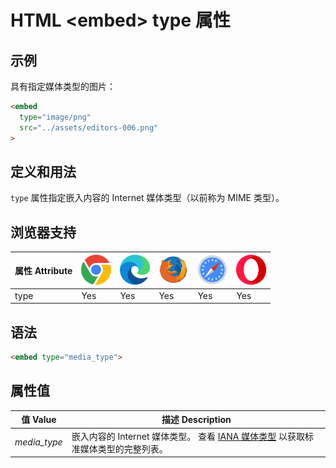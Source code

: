 HTML \<embed> type 属性
===

## 示例

具有指定媒体类型的图片：

```html idoc:preview:iframe
<embed
  type="image/png"
  src="../assets/editors-006.png"
>
```
<!--rehype:style=min-height: 200px;-->

## 定义和用法

`type` 属性指定嵌入内容的 Internet 媒体类型（以前称为 MIME 类型）。

## 浏览器支持

| 属性 Attribute | ![chrome][1] | ![edge][2] | ![firefox][3] | ![safari][4] | ![opera][5] |
| ---- | ---- | ---- | ---- | ---- | ---- |
| type      | Yes | Yes | Yes | Yes | Yes |
<!--rehype:style=width: 100%; display: inline-table;-->


## 语法

```html
<embed type="media_type">
```

## 属性值

| 值 Value | 描述 Description |
| ----- | ----- |
| *media\_type* | 嵌入内容的 Internet 媒体类型。 查看 [IANA 媒体类型](http://www.iana.org/assignments/media-types/) 以获取标准媒体类型的完整列表。 |
<!--rehype:style=width: 100%; display: inline-table;-->

[1]: ../assets/chrome.svg
[2]: ../assets/edge.svg
[3]: ../assets/firefox.svg
[4]: ../assets/safari.svg
[5]: ../assets/opera.svg

